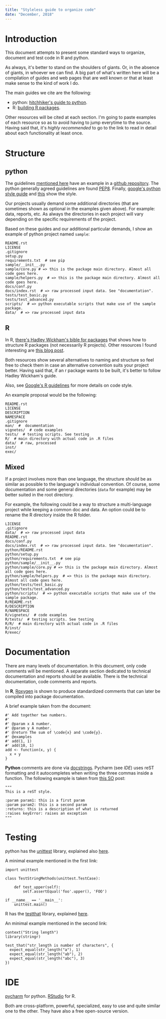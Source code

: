 ```yaml
---
title: "Styleless guide to organize code"
date: "December, 2018"
---
```


# Introduction

This document attempts to present some standard ways to organize, document and test code in R and python.

As always, it's better to stand on the shoulders of giants. Or, in the absence of giants, in whoever we can find. A big part of what's written here will be a compilation of guides and web pages that are well known or that at least make sense to the kind of work I do.

The main guides we cite are the following:

* python: [hitchhiker's guide to python](https://docs.python-guide.org/). 
* R: [building R packages](http://r-pkgs.had.co.nz/).

Other resources will be cited at each section. I'm going to paste examples of each resource so as to avoid having to jump everytime to the source. Having said that, it's *highly recommended* to go to the link to read in detail about each functionality at least once.

# Structure

## python

The guidelines [mentioned here](https://docs.python-guide.org/writing/structure/) have an example in a [github repository](https://github.com/kennethreitz/samplemod). The python generally agreed guidelines are found [PEP8](https://www.python.org/dev/peps/pep-0008/). Finally, [google's python style guide](http://google.github.io/styleguide/pyguide.html) and [this](https://docs.python-guide.org/writing/style/) show the style.

Our projects usually demand some additional directories (that are sometimes shown as optional in the examples given above). For example: data, reports, etc.
As always the directories in each project will vary depending on the specific requirements of the project.

Based on these guides and our additional particular demands, I show an example of python project named `sample`:

    README.rst
    LICENSE
    .gitignore
    setup.py
    requirements.txt  # see pip
    sample/__init__.py
    sample/core.py # => this is the package main directory. Almost all code goes here.
    sample/helpers.py  # => this is the package main directory. Almost all code goes here.
    docs/conf.py
    docs/index.rst  # => raw processed input data. See "documentation".
    tests/test_basic.py
    tests/test_advanced.py
    scripts/  # => python executable scripts that make use of the sample package.
    data/  # => raw processed input data

## R

In R, [there's Hadley Wickham's bible for packages](http://r-pkgs.had.co.nz/) that shows how to structure R packages (not necessarily R projects).
Other resources I found interesting are [this blog post](https://chrisvoncsefalvay.com/structuring-r-projects/).

Both resources show several alternatives to naming and structure so feel free to check them in case an alternative convention suits your project better. Having said that, if an r package wants to be built, it's better to follow Hadley Wickham's guide.

Also, see [Google's R guidelines](https://google.github.io/styleguide/Rguide.xml) for more details on code style.

An example proposal would be the following:

    README.rst
    LICENSE
    DESCRIPTION
    NAMESPACE
    .gitignore
    man/  #  documentation
    vignetes/  # code examples
    tests/  # testing scripts. See testing
    R/  # main directory with actual code in .R files
    data/  # raw, processed
    inst/
    exec/

## Mixed

If a project involves more than one language, the structure should be as similar as possible to the language's individual convention. Of course, some documentation and some general directories (`data` for example) may be better suited in the root directory.

For example, the following could be a way to structure a multi-language project while keeping a common doc and data. An option could be to rename the R directory inside the R folder.

    LICENSE
    .gitignore
    data/  # => raw processed input data
    README.rst
    docs/conf.py
    docs/index.rst  # => raw processed input data. See "documentation".
    python/README.rst
    python/setup.py
    python/requirements.txt  # see pip
    python/sample/__init__.py
    python/sample/core.py # => this is the package main directory. Almost all code goes here.
    python/sample/helpers.py  # => this is the package main directory. Almost all code goes here.
    python/tests/test_basic.py
    python/tests/test_advanced.py
    python/scripts/  # => python executable scripts that make use of the sample package.
    R/README.rst
    R/DESCRIPTION
    R/NAMESPACE
    R/vignetes/  # code examples
    R/tests/  # testing scripts. See testing
    R/R/  # main directory with actual code in .R files
    R/inst/
    R/exec/    


# Documentation

There are many levels of documentation. In this document, only code comments will be mentioned. A separate section dedicated to technical documentation and reports should be available.
There is the technical documentation, code comments and reports.

In **R**, [Roxygen](http://r-pkgs.had.co.nz/man.html) is shown to produce standardized comments that can later be compiled into package documentation.

A brief example taken from the document:

    #' Add together two numbers.
    #' 
    #' @param x A number.
    #' @param y A number.
    #' @return The sum of \code{x} and \code{y}.
    #' @examples
    #' add(1, 1)
    #' add(10, 1)
    add <- function(x, y) {
      x + y
    }


**Python** comments are done via [docstrings](https://www.python.org/dev/peps/pep-0287/). Pycharm (see *IDE*) uses reST formatting and it autocompletes when writing the three commas inside a function.
The following example is taken from [this SO](https://stackoverflow.com/questions/3898572/what-is-the-standard-python-docstring-format) post:

    """
    This is a reST style.

    :param param1: this is a first param
    :param param2: this is a second param
    :returns: this is a description of what is returned
    :raises keyError: raises an exception
    """

# Testing

python has the [unittest](https://docs.python.org/2/library/unittest.html) library, explained also [here](https://docs.python-guide.org/writing/tests/).

A minimal example mentioned in the first link:

    import unittest

    class TestStringMethods(unittest.TestCase):

        def test_upper(self):
            self.assertEqual('foo'.upper(), 'FOO')

    if __name__ == '__main__':
        unittest.main()

R has the [testthat](https://cran.r-project.org/web/packages/testthat/index.html) library, explained [here](http://r-pkgs.had.co.nz/tests.html).

An minimal example mentioned in the second link:

    context("String length")
    library(stringr)

    test_that("str_length is number of characters", {
      expect_equal(str_length("a"), 1)
      expect_equal(str_length("ab"), 2)
      expect_equal(str_length("abc"), 3)
    })

# IDE

[pycharm](https://www.jetbrains.com/pycharm/download/) for python.
[RStudio](https://www.rstudio.com/products/rstudio/download/) for R.

Both are cross-platform, powerful, specialized, easy to use and quite similar one to the other.
They have also a free open-source version.
